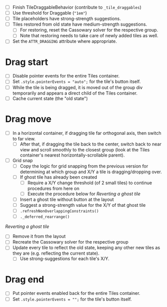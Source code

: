 - [ ] Finish TileDraggableBehavior (contribute to `_tile_draggables`)
- [ ] Use threshold for Draggable (`"1em"`)
- [ ] Tile placeholders have strong-strength suggestions.
- [ ] Tiles restored from old state have medium-strength suggestions.
  - [ ] For restoring, reset the Cassowary solver for the respective group.
  - [ ] Note that restoring needs to take care of newly added tiles as well.
- [ ] Set the `ATTR_DRAGGING` attribute where appropriate.

# Drag start

- [ ] Disable pointer events for the entire Tiles container.
- [ ] Set `.style.pointerEvents = "auto";` for the tile's button itself.
- [ ] While the tile is being dragged, it is moved out of the group div temporarily and appears a direct child of the Tiles container.
- [ ] Cache current state (the "old state")

# Drag move

- [ ] In a horizontal container, if dragging tile far orthogonal axis, then switch to far view.
  - [ ] After that, if dragging the tile back to the center, switch back to near view and scroll smoothly to the closest group (look at the Tiles container's nearest horizontally-scrollable parent).
- [ ] Grid snap
  - [ ] Copy the logic for grid snapping from the previous version for determining at which group and X/Y a tile is dragging/dropping over.
  - [ ] If ghost tile has already been created
    - [ ] Require a X/Y change threshold (of 2 small tiles) to continue procedures from here on
    - [ ] Execute the procedure below for *Reverting a ghost tile*
  - [ ] Insert a ghost tile without button at the layout
  - [ ] Suggest a strong-strength value for the X/Y of that ghost tile
  - [ ] `.refreshNonOverlappingConstraints()`
  - [ ] `._deferred_rearrange()`

*Reverting a ghost tile*

- [ ] Remove it from the layout
- [ ] Recreate the Cassowary solver for the respective group
- [ ] Update every tile to reflect the old state, keeping any other new tiles as they are (e.g. reflecting the current state).
  - [ ] Use strong-suggestions for each tile's X/Y.

# Drag end

- [ ] Put pointer events enabled back for the entire Tiles container.
- [ ] Set `.style.pointerEvents = "";` for the tile's button itself.